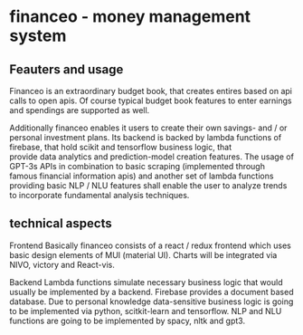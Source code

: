 # financeo - money management system

## Feauters and usage 
Financeo is an extraordinary budget book, that creates entires based on api calls to open apis.
Of course typical budget book features to enter earnings and spendings are supported as well. 

Additionally financeo enables it users to create their own savings- and / or personal investment plans. 
Its backend is backed by lambda functions of firebase, that hold scikit and tensorflow business logic, that  
provide data analytics and prediction-model creation features. The usage of GPT-3s APIs in combination to 
basic scraping (implemented through famous financial information apis) and another set of lambda functions 
providing basic NLP / NLU features shall enable the user to analyze trends to incorporate fundamental analysis techniques. 

## technical aspects

Frontend 
Basically financeo consists of a react / redux frontend which uses basic design elements of MUI (material UI). 
Charts will be integrated via NIVO, victory and React-vis.

Backend
Lambda functions simulate necessary business logic that would usually be implemented by a backend. 
Firebase provides a document based database. 
Due to personal knowledge data-sensitive business logic is going to be implemented via python, scitkit-learn and tensorflow. 
NLP and NLU functions are going to be implemented by spacy, nltk and gpt3. 





